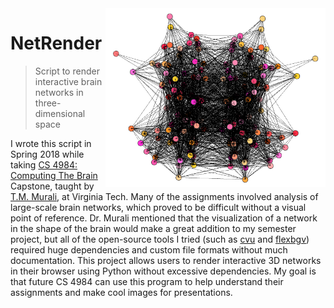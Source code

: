 <img src="icon.png" align="right" height="286" width="352"/>

# NetRender
> Script to render interactive brain networks in three-dimensional space

I wrote this script in Spring 2018 while taking [CS 4984: Computing The Brain](http://courses.cs.vt.edu/cs4984/2018-spring-computing-the-brain/) Capstone, taught by [T.M. Murali](http://bioinformatics.cs.vt.edu/~murali/), at Virginia Tech. Many of the assignments involved analysis of large-scale brain networks, which proved to be difficult without a visual point of reference. Dr. Murali mentioned that the visualization of a network in the shape of the brain would make a great addition to my semester project, but all of the open-source tools I tried (such as [cvu](https://github.com/aestrivex/cvu) and [flexbgv](https://sourceforge.net/projects/flexbgv/)) required huge dependencies and custom file formats without much documentation.
This project allows users to render interactive 3D networks in their browser using Python without excessive dependencies. My goal is that future CS 4984 can use this program to help understand their assignments and make cool images for presentations.
